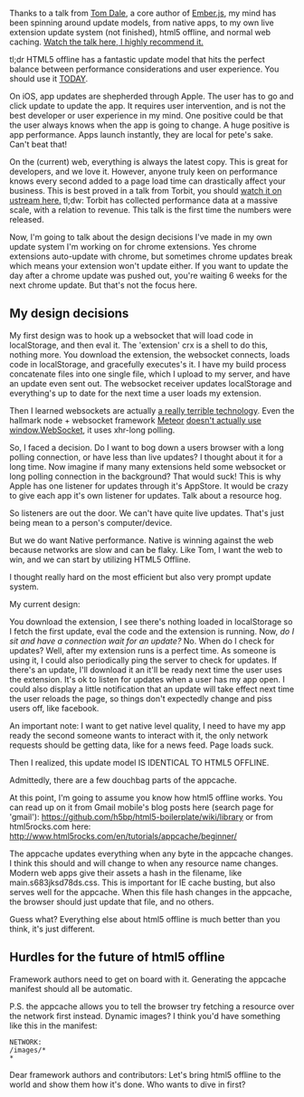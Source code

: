 Thanks to a talk from <a href="https://twitter.com/tomdale">Tom Dale</a>, a core author of <a href="http://emberjs.com">Ember.js</a>, my mind has been spinning around update models, from native apps, to my own live extension update system (not finished), html5 offline, and normal web caching. <a href="http://www.ustream.tv/recorded/26977615">Watch the talk here, I highly recommend it.</a>

tl;dr HTML5 offline has a fantastic update model that hits the perfect balance between performance considerations and user experience. You should use it <a href="https://twitter.com">TODAY</a>.

On iOS, app updates are shepherded through Apple. The user has to go and click update to update the app. It requires user intervention, and is not the best developer or user experience in my mind. One positive could be that the user always knows when the app is going to change. A huge positive is app performance. Apps launch instantly, they are local for pete's sake. Can't beat that!

On the (current) web, everything is always the latest copy. This is great for developers, and we love it. However, anyone truly keen on performance knows every second added to a page load time can drastically affect your business. This is best proved in a talk from Torbit, you should <a href="http://www.ustream.tv/recorded/25213585">watch it on ustream here.</a> tl;dw: Torbit has collected performance data at a massive scale, with a relation to revenue. This talk is the first time the numbers were released.

Now, I'm going to talk about the design decisions I've made in my own update system I'm working on for chrome extensions. Yes chrome extensions auto-update with chrome, but sometimes chrome updates break which means your extension won't update either. If you want to update the day after a chrome update was pushed out, you're waiting 6 weeks for the next chrome update. But that's not the focus here.

<h2>My design decisions</h2>

My first design was to hook up a websocket that will load code in localStorage, and then eval it. The 'extension' crx is a shell to do this, nothing more. You download the extension, the websocket connects, loads code in localStorage, and gracefully executes's it. I have my build process concatenate files into one single file, which I upload to my server, and have an update even sent out. The websocket receiver updates localStorage and everything's up to date for the next time a user loads my extension.

Then I learned websockets are actually <a href="https://speakerdeck.com/3rdeden/realtimeconf-dot-oct-dot-2012">a really terrible technology</a>. Even the hallmark node + websocket framework <a href="http://meteor.com/">Meteor</a> <a href="https://github.com/meteor/meteor/issues/332">doesn't actually use window.WebSocket</a>, it uses xhr-long polling.

So, I faced a decision. Do I want to bog down a users browser with a long polling connection, or have less than live updates? I thought about it for a long time. Now imagine if many many extensions held some websocket or long polling connection in the background? That would suck! This is why Apple has one listener for updates through it's AppStore. It would be crazy to give each app it's own listener for updates. Talk about a resource hog.

So listeners are out the door. We can't have quite live updates. That's just being mean to a person's computer/device.

But we do want Native performance. Native is winning against the web because networks are slow and can be flaky. Like Tom, I want the web to win, and we can start by utilizing HTML5 Offline.

I thought really hard on the most efficient but also very prompt update system.

My current design:

You download the extension, I see there's nothing loaded in localStorage so I fetch the first update, eval the code and the extension is running. Now, <em>do I sit and have a connection wait for an update?</em> No. When do I check for updates? Well, after my extension runs is a perfect time. As someone is using it, I could also periodically ping the server to check for updates. If there's an update, I'll download it an it'll be ready next time the user uses the extension. It's ok to listen for updates when a user has my app open. I could also display a little notification that an update will take effect next time the user reloads the page, so things don't expectedly change and piss users off, like facebook.

An important note: I want to get native level quality, I need to have my app ready the second someone wants to interact with it, the only network requests should be getting data, like for a news feed. Page loads suck.

Then I realized, this update model IS IDENTICAL TO HTML5 OFFLINE.

Admittedly, there are a few douchbag parts of the appcache.

At this point, I'm going to assume you know how html5 offline works. You can read up on it from Gmail mobile's blog posts here (search page for 'gmail'): https://github.com/h5bp/html5-boilerplate/wiki/library or from html5rocks.com here: http://www.html5rocks.com/en/tutorials/appcache/beginner/

The appcache updates everything when any byte in the appcache changes. I think this should and will change to when any resource name changes. Modern web apps give their assets a hash in the filename, like main.s683jksd78ds.css. This is important for IE cache busting, but also serves well for the appcache. When this file hash changes in the appcache, the browser should just update that file, and no others.

Guess what? Everything else about html5 offline is much better than you think, it's just different.

<h2>Hurdles for the future of html5 offline</h2>

Framework authors need to get on board with it. Generating the appcache manifest should all be automatic. 

P.S. the appcache allows you to tell the browser try fetching a resource over the network first instead. Dynamic images? I think you'd have something like this in the manifest:

    NETWORK:
    /images/*
    *

Dear framework authors and contributors: Let's bring html5 offline to the world and show them how it's done. Who wants to dive in first? 